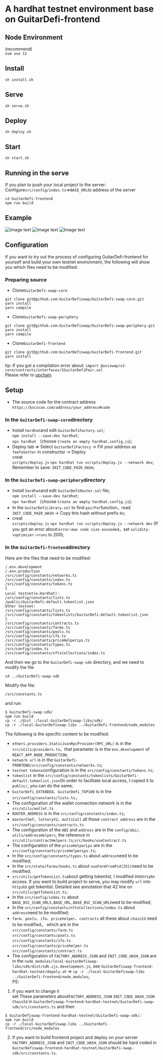 # A hardhat testnet environment base on GuitarDefi-frontend  

## Node Environment  
(recommend)    
`nvm use 12`    

## Install
`sh install.sh`  

## Serve  
`sh serve.sh` 

## Deploy 
`sh deploy.sh`  

## Start
`sh start.sh`  

## Running in the serve  
If you plan to push your local project to the server:  
Configure`src/config/index.ts`=>`BASE_URL`to address of the server
```
cd GuitarDefi-frontend
npm run build
```
## Example
![Image text](https://raw.githubusercontent.com/chobynleo/Img/main/GuitarDefi-swap-frontend-hardhat-testnet/WechatIMG30.png)
![Image text](https://raw.githubusercontent.com/chobynleo/Img/main/GuitarDefi-swap-frontend-hardhat-testnet/WechatIMG31.png)
![Image text](https://raw.githubusercontent.com/chobynleo/Img/main/GuitarDefi-swap-frontend-hardhat-testnet/WechatIMG32.png)

## Configuration
If you want to try out the process of configuring GuitarDefi-frontend for yourself and build your own testnet environment, 
the following will show you which files need to be modified:  

### Preparing source    
- Clone`GuitarDefi-swap-core`
```  
git clone git@github.com:GuitarDefiswap/GuitarDefi-swap-core.git  
yarn install  
yarn compile  
```

- Clone`GuitarDefi-swap-periphery`  
```
git clone git@github.com:GuitarDefiswap/GuitarDefi-swap-periphery.git  
yarn install  
yarn compile  
```

- Clone`GuitarDefi-frontend`  
```
git clone git@github.com:GuitarDefiswap/GuitarDefi-frontend.git  
yarn install  
```

tip: If you got a compilation error about: `import @uniswap/v2-core/contracts/interfaces/IGuitarDefiPair.sol`  
Please refer to [upchain](https://learnblockchain.cn/question/2055)  

## Setup  
- The source code for the contract address
`https://bscscan.com/address/your_address#code`  

### In the `GuitarDefi-swap-core`directory    
+ Install `hardhat`and edit `GuitarDefiFactory.sol`;  
`npm install --save-dev hardhat`;  
`npx hardhat` （choose `Create an empty hardhat.config.js`);  
+ Deploy tab => Select `GuitarDefiFactory` -> Fill your address as `feeToSetter` in constructor -> Deploy  
creat  
 `scripts/deploy.js` 
`npx hardhat run scripts/deploy.js --network dev`;  
Remember to save: `INIT_CODE_PAIR_HASH`;  
 
### In the `GuitarDefi-swap-periphery`directory  
+ Install `hardhat`and edit `GuitarDefiRouter.sol` file;  
`npm install --save-dev hardhat`;  
`npx hardhat` （choose `Create an empty hardhat.config.js`);  
+ In the `GuitarDefiLibrary.sol` to find `pairFor`function，read `INIT_CODE_PAIR_HASH` -> Copy this hash without prefix `0x`;  
+ creat  
`scripts/deploy.js`
`npx hardhat run scripts/deploy.js --network dev`
(If you got an error about:`error:max code size exceeded`，set `solidity->optimizer->runs` to 200);  

### In the `GuitarDefi-frontend`directory
Here are the files that need to be modified:
```
/.env.development 
/.env.production
/src/config/constants/networks.ts
/src/config/constants/index.ts
/src/config/constants/tokens.ts
{
Local testnet(e.Hardhat)：
/src/config/constants/lists.ts
/public/GuitarDefi-default.tokenlist.json
Other testnet:
/src/config/constants/lists.ts
/src/config/constants/tokenlists/GuitarDefi-default.tokenlist.json
}
/src/config/constants/contracts.ts
/scr/config/constants/farms.ts
/src/config/constants/pools.ts  
/src/config/constants/ifo.ts  
/src/config/constants/priceHelperLps.ts
/src/config/constants/types.ts
/src/config/index.ts
/src/config/constants/nftsCollections/index.ts
```
And then we go to the `GuitarDefi-swap-sdk` directory, and we need to modify the file  
```
cd ../GuitarDefi-swap-sdk
```  
Modify the file:
```
/src/constants.ts
```
and run:
```
$ GuitarDefi-swap-sdk/
npm run build
cp -r ./dist ./local-GuitarDefiswap-libs/sdk/
cp -r ./local-GuitarDefiswap-libs ../GuitarDefi-frontend/node_modules
```

The following is the specific content to be modified:   
+ `ethers.providers.StaticJsonRpcProvider(RPC_URL)` is in the `src/utils/providers.ts`，that parameter is in the `env.development` of `REACT_APP_NODE_PRODUCTION`;  
+ `network url` is in the `GuitarDefi-FRONTEND/src/config/constants/networks.ts`;  
+ `testnet tokens`configuration is in the `src/config/constants/tokens.ts`;  
+ `tokenlist` in the `src/config/constants/tokenlists/GuitarDefi-default.tokenlist.json`(In order to facilitate local access, I copied it to `public/`, you can do the same;  
+ `GuitarDefi_EXTENDED`、`GuitarDefi_TOP100` is in the `src/config/constants/lists.ts`，    
+ The configuration of the wallet connection network is in the `src/utils/wallet.ts`      
+ `ROUTER_ADDRESS` is in the `src/config/constants/index.ts`;
+ `masterChef`、`lotteryV2`、`multiCall` all these `contract address` are in the `src/config/constants/contracts.ts`
+ The configuration of the `ABI` and `address` are in the `config/abi/`, `utils/addressHelpers`, the reference in `src/utils/contractHelpers.ts`,`src/hooks/useContract.ts`
+ The configuration of the `priceHelperLps` are in the `src/config/constants/priceHelperLps.ts`;  
+ In the `src/config/constants/types.ts` about `address`need to be modified;
+ In the `src/state/farms/hooks.ts` about `useFarmFromPid(251)`need to be modified;    
+ `src/utils/getTokenList.ts`about getting tokenlist, I modified into`http`to access. If you want to build project to serve, you may modify `url` into `https`to get tokenlist. Detailed see annotation that 42 line on `src/utils/getTokenList.ts`;
+ In the `src/config/index.ts` about `BASE_BSC_SCAN_URLS,BASE_URL,BASE_BSC_SCAN_URL`need to be modified;
+ In the `src/config/constants/nftsCollections/index.ts` about `address`need to be modified;
+ `farm`、`pools`、`ifo`、`pricehelper`、`contracts` all these about `chainId` need to be modified， which are in the   
`src/config/constants/farm.ts`  
`src/config/constants/pools.ts`  
`src/config/constants/ifo.ts`     
`src/config/constants/pricehelper.ts`  
`src/config/constants/contract.ts`   
+ The configuration of `FACTORY_ADDRESS_JSON` and `INIT_CODE_HASH_JSON` are in the `node_modules/local-GuitarDefiswap-libs/sdk/dist/sdk.cjs.development.js`, 
see `GuitarDefiswap-frontend-hardhat-testnet/depoly.sh` => 
`cp -r ./local-GuitarDefiswap-libs ../GuitarDefi-frontend/node_modules`;  
PS: 
1. If you want to change it  
set These parameters about`FACTORY_ADDRESS_JSON`  `INIT_CODE_HASH_JSON`  `ChainId` in `GuitarDefiswap-frontend-hardhat-testnet/GuitarDefi-swap-sdk/src/constants.ts`
and then  
```
$ GuitarDefiswap-frontend-hardhat-testnet/GuitarDefi-swap-sdk/:
npm run build  
cp -r ./local-GuitarDefiswap-libs ../GuitarDefi-frontend/src/node_modules
```
2. If you want to build frontend project and deploy on your server  
`FACTORY_ADDRESS_JSON` and `INIT_CODE_HASH_JSON` should be hard coded
in `GuitarDefiswap-frontend-hardhat-testnet/GuitarDefi-swap-sdk/src/constants.ts`.